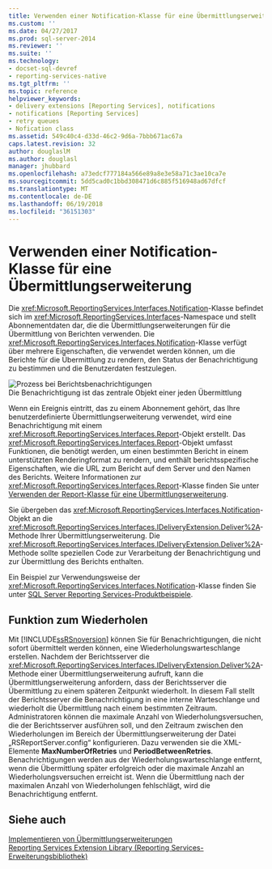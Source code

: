 ```yaml
---
title: Verwenden einer Notification-Klasse für eine Übermittlungserweiterung | Microsoft-Dokumentation
ms.custom: ''
ms.date: 04/27/2017
ms.prod: sql-server-2014
ms.reviewer: ''
ms.suite: ''
ms.technology:
- docset-sql-devref
- reporting-services-native
ms.tgt_pltfrm: ''
ms.topic: reference
helpviewer_keywords:
- delivery extensions [Reporting Services], notifications
- notifications [Reporting Services]
- retry queues
- Nofication class
ms.assetid: 549c40c4-d33d-46c2-9d6a-7bbb671ac67a
caps.latest.revision: 32
author: douglaslM
ms.author: douglasl
manager: jhubbard
ms.openlocfilehash: a73edcf777184a566e89a8e3e58a71c3ae10ca7e
ms.sourcegitcommit: 5dd5cad0c1bbd308471d6c885f516948ad67dfcf
ms.translationtype: MT
ms.contentlocale: de-DE
ms.lasthandoff: 06/19/2018
ms.locfileid: "36151303"
---
```

# <a name="using-a-notification-class-for-a-delivery-extension"></a>Verwenden einer Notification-Klasse für eine Übermittlungserweiterung
  Die <xref:Microsoft.ReportingServices.Interfaces.Notification>-Klasse befindet sich im <xref:Microsoft.ReportingServices.Interfaces>-Namespace und stellt Abonnementdaten dar, die die Übermittlungserweiterungen für die Übermittlung von Berichten verwenden. Die <xref:Microsoft.ReportingServices.Interfaces.Notification>-Klasse verfügt über mehrere Eigenschaften, die verwendet werden können, um die Berichte für die Übermittlung zu rendern, den Status der Benachrichtigung zu bestimmen und die Benutzerdaten festzulegen.  
  
 ![Prozess bei Berichtsbenachrichtigungen](../../media/bk-ext-03.gif "Report notification process")  
Die Benachrichtigung ist das zentrale Objekt einer jeden Übermittlung  
  
 Wenn ein Ereignis eintritt, das zu einem Abonnement gehört, das Ihre benutzerdefinierte Übermittlungserweiterung verwendet, wird eine Benachrichtigung mit einem <xref:Microsoft.ReportingServices.Interfaces.Report>-Objekt erstellt. Das <xref:Microsoft.ReportingServices.Interfaces.Report>-Objekt umfasst Funktionen, die benötigt werden, um einen bestimmten Bericht in einem unterstützten Renderingformat zu rendern, und enthält berichtsspezifische Eigenschaften, wie die URL zum Bericht auf dem Server und den Namen des Berichts. Weitere Informationen zur <xref:Microsoft.ReportingServices.Interfaces.Report>-Klasse finden Sie unter [Verwenden der Report-Klasse für eine Übermittlungserweiterung](../delivery-extension/using-the-report-class-for-a-delivery-extension.md).  
  
 Sie übergeben das <xref:Microsoft.ReportingServices.Interfaces.Notification>-Objekt an die <xref:Microsoft.ReportingServices.Interfaces.IDeliveryExtension.Deliver%2A>-Methode Ihrer Übermittlungserweiterung. Die <xref:Microsoft.ReportingServices.Interfaces.IDeliveryExtension.Deliver%2A>-Methode sollte speziellen Code zur Verarbeitung der Benachrichtigung und zur Übermittlung des Berichts enthalten.  
  
 Ein Beispiel zur Verwendungsweise der <xref:Microsoft.ReportingServices.Interfaces.Notification>-Klasse finden Sie unter [SQL Server Reporting Services-Produktbeispiele](http://go.microsoft.com/fwlink/?LinkId=177889).  
  
## <a name="retry-functionality"></a>Funktion zum Wiederholen  
 Mit [!INCLUDE[ssRSnoversion](../../../includes/ssrsnoversion-md.md)] können Sie für Benachrichtigungen, die nicht sofort übermittelt werden können, eine Wiederholungswarteschlange erstellen. Nachdem der Berichtsserver die <xref:Microsoft.ReportingServices.Interfaces.IDeliveryExtension.Deliver%2A>-Methode einer Übermittlungserweiterung aufruft, kann die Übermittlungserweiterung anfordern, dass der Berichtsserver die Übermittlung zu einem späteren Zeitpunkt wiederholt. In diesem Fall stellt der Berichtsserver die Benachrichtigung in eine interne Warteschlange und wiederholt die Übermittlung nach einem bestimmten Zeitraum. Administratoren können die maximale Anzahl von Wiederholungsversuchen, die der Berichtsserver ausführen soll, und den Zeitraum zwischen den Wiederholungen im Bereich der Übermittlungserweiterung der Datei „RSReportServer.config“ konfigurieren. Dazu verwenden sie die XML-Elemente **MaxNumberOfRetries** und **PeriodBetweenRetries**. Benachrichtigungen werden aus der Wiederholungswarteschlange entfernt, wenn die Übermittlung später erfolgreich oder die maximale Anzahl an Wiederholungsversuchen erreicht ist. Wenn die Übermittlung nach der maximalen Anzahl von Wiederholungen fehlschlägt, wird die Benachrichtigung entfernt.  
  
## <a name="see-also"></a>Siehe auch  
 [Implementieren von Übermittlungserweiterungen](../delivery-extension/implementing-a-delivery-extension.md)   
 [Reporting Services Extension Library (Reporting Services-Erweiterungsbibliothek)](../reporting-services-extension-library.md)  
  
  